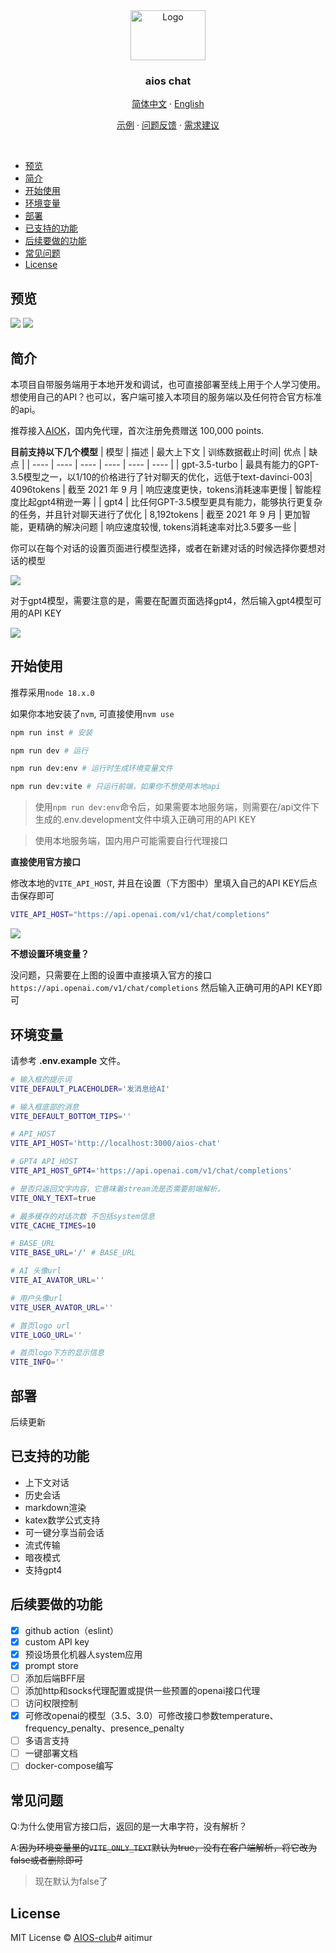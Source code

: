 <div align="center">
  <a href="https://github.com/AIOS-club/lite.aios.chat">
    <img src="src/assets/img/AIOS-LOGO.png" alt="Logo" width="120" height="80">
  </a>

  <h3 align="center">aios chat</h3>

  <p align="center">
    <a href="https://github.com/AIOS-club/aios.chat/">简体中文</a>
    ·
    <a href="https://github.com/AIOS-club/aios.chat/blob/main/README.en.md">English</a>
  </p>

  <p align="center">
    <a href="https://www.aios.chat">示例</a>
    ·
    <a href="https://github.com/AIOS-club/lite.aios.chat/issues">问题反馈</a>
    ·
    <a href="https://github.com/AIOS-club/lite.aios.chat/issues">需求建议</a>
  </p>
</div>

<br />

- [预览](#预览)
- [简介](#简介)
- [开始使用](#开始使用)
- [环境变量](#环境变量)
- [部署](#部署)
- [已支持的功能](#已支持的功能)
- [后续要做的功能](#后续要做的功能)
- [常见问题](#常见问题)
- [License](#license)

## 预览
<img src="docs/preview.png" />
<img src="docs/dark-preview.png" />
<br />

## 简介
本项目自带服务端用于本地开发和调试，也可直接部署至线上用于个人学习使用。
想使用自己的API？也可以，客户端可接入本项目的服务端以及任何符合官方标准的api。

推荐接入[AIOK](https://key.aios.chat)，国内免代理，首次注册免费赠送 100,000 points.

**目前支持以下几个模型**
| 模型 | 描述 | 最大上下文 | 训练数据截止时间| 优点 | 缺点 |
| ---- | ---- | ---- | ---- | ---- | ---- |
| gpt-3.5-turbo  | 最具有能力的GPT-3.5模型之一，以1/10的价格进行了针对聊天的优化，远低于text-davinci-003| 4096tokens   | 截至 2021 年 9 月 | 响应速度更快，tokens消耗速率更慢 | 智能程度比起gpt4稍逊一筹 |
| gpt4 | 比任何GPT-3.5模型更具有能力，能够执行更复杂的任务，并且针对聊天进行了优化   | 8,192tokens   | 截至 2021 年 9 月 | 更加智能，更精确的解决问题 | 响应速度较慢, tokens消耗速率对比3.5要多一些 |

你可以在每个对话的设置页面进行模型选择，或者在新建对话的时候选择你要想对话的模型

<img src="docs/chat-config.png" />

对于gpt4模型，需要注意的是，需要在配置页面选择gpt4，然后输入gpt4模型可用的API KEY

<img src="docs/setting.jpeg" />

## 开始使用
推荐采用```node 18.x.0```

如果你本地安装了```nvm```, 可直接使用```nvm use```


```bash
npm run inst # 安装

npm run dev # 运行

npm run dev:env # 运行时生成环境变量文件

npm run dev:vite # 只运行前端，如果你不想使用本地api
```

> 使用```npm run dev:env```命令后，如果需要本地服务端，则需要在/api文件下生成的.env.development文件中填入正确可用的API KEY

> 使用本地服务端，国内用户可能需要自行代理接口

**直接使用官方接口**

修改本地的```VITE_API_HOST```, 并且在设置（下方图中）里填入自己的API KEY后点击保存即可
```bash
VITE_API_HOST="https://api.openai.com/v1/chat/completions"
```

<img src="docs/api-key.png" />

**不想设置环境变量？**

没问题，只需要在上图的设置中直接填入官方的接口
```https://api.openai.com/v1/chat/completions```
然后输入正确可用的API KEY即可

## 环境变量
请参考 **.env.example** 文件。<br />
```bash
# 输入框的提示词
VITE_DEFAULT_PLACEHOLDER='发消息给AI'

# 输入框底部的消息
VITE_DEFAULT_BOTTOM_TIPS=''

# API_HOST
VITE_API_HOST='http://localhost:3000/aios-chat'

# GPT4 API_HOST
VITE_API_HOST_GPT4='https://api.openai.com/v1/chat/completions'

# 是否只返回文字内容，它意味着stream流是否需要前端解析。
VITE_ONLY_TEXT=true

# 最多缓存的对话次数 不包括system信息
VITE_CACHE_TIMES=10

# BASE_URL
VITE_BASE_URL='/' # BASE_URL

# AI 头像url
VITE_AI_AVATOR_URL=''

# 用户头像url
VITE_USER_AVATOR_URL=''

# 首页logo url
VITE_LOGO_URL=''

# 首页logo下方的显示信息
VITE_INFO=''
```

## 部署
后续更新

## 已支持的功能
- 上下文对话
- 历史会话
- markdown渲染
- katex数学公式支持
- 可一键分享当前会话
- 流式传输
- 暗夜模式
- 支持gpt4

## 后续要做的功能
- [x] github action（eslint）
- [x] custom API key
- [x] 预设场景化机器人system应用
- [x] prompt store
- [ ] 添加后端BFF层
- [ ] 添加http和socks代理配置或提供一些预置的openai接口代理
- [ ] 访问权限控制
- [x] 可修改openai的模型（3.5、3.0）可修改接口参数temperature、frequency_penalty、presence_penalty
- [ ] 多语言支持
- [ ] 一键部署文档
- [ ] docker-compose编写

## 常见问题

Q:为什么使用官方接口后，返回的是一大串字符，没有解析？

A:~~因为环境变量里的```VITE_ONLY_TEXT```默认为true，没有在客户端解析，将它改为false或者删除即可~~
> 现在默认为false了
## License

MIT License © [AIOS-club](./LICENSE)#   a i t i m u r  
 